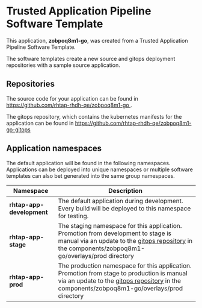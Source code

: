 # Trusted Application Pipeline Software Template

This application, **zobpoq8m1-go**, was created from a Trusted Application Pipeline Software Template.

The software templates create a new source and gitops deployment repositories with a sample source application. 

## Repositories

The source code for your application can be found in [https://github.com/rhtap-rhdh-qe/zobpoq8m1-go ](https://github.com/rhtap-rhdh-qe/zobpoq8m1-go ).
 
The gitops repository, which contains the kubernetes manifests for the application can be found in 
[https://github.com/rhtap-rhdh-qe/zobpoq8m1-go-gitops ](https://github.com/rhtap-rhdh-qe/zobpoq8m1-go-gitops ) 

## Application namespaces 

The default application will be found in the following namespaces. Applications can be deployed into unique namespaces or multiple software templates can also bet generated into the same group namespaces.  

|  Namespace   |  Description   |  
| -------- | -------- |   
| **rhtap-app-development** | The default application during development. Every build will be deployed to this namespace for testing. | 
| **rhtap-app-stage** | The staging namespace for this application. Promotion from development to stage is manual via an update to the [gitops repository](https://github.com/rhtap-rhdh-qe/zobpoq8m1-go-gitops ) in the components/zobpoq8m1-go/overlays/prod directory |  
| **rhtap-app-prod** | The production namespace for this application. Promotion from stage to production is manual via an update to the [gitops repository](https://github.com/rhtap-rhdh-qe/zobpoq8m1-go-gitops ) in the components/zobpoq8m1-go/overlays/prod directory | 